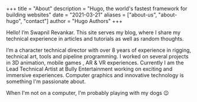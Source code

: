 +++
title = "About"
description = "Hugo, the world's fastest framework for building websites"
date = "2021-03-21"
aliases = ["about-us", "about-hugo", "contact"]
author = "Hugo Authors"
+++

Hello! I’m Swapnil Revankar. This site serves my blog, where I share my technical experience in articles and tutorials as well as random thoughts.

I’m a character technical director with over 8 years of experience in rigging, technical art, tools and pipeline programming. I worked on several projects in 3D animation, mobile games , AR & VR experiences. Currently I am the Lead Technical Artist at Bully Entertainment working on exciting and immersive experiences. Computer graphics and innovative technology is something I'm passionate about.

When I'm not on a computer, I'm probably playing with my dogs 😉